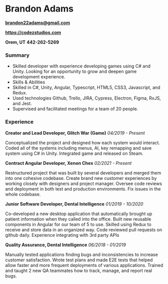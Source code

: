 # Brandon Adams
**brandon22adams@gmail.com**

**https://codezstudios.com**

**Orem, UT**
**442-262-5269**

### Summary
- Skilled developer with experience developing games using C# and Unity. Looking for an opportunity to grow and deepen game development experience.
- Skills & Abilities
- Skilled in C#, Unity, Angular, Typescript, HTML5, CSS3, Javascript, and Redux.  
- Used technologies Github, Trello, JIRA, Cypress, Electron, Figma, RxJS, and Jest.
- Supervised and facilitated meetings for a team of 20 people.

### Experience
**Creator and Lead Developer, Glitch War (Game)**
*04/2019 - Present*

Conceptualized the project and designed how each system would interact.
Coded all of the systems including menus, AI, key remapping  and save system using C# in Unity.
Integrated game and released on Steam.

**Contract Angular Developer, Xenon Chex**
*02/2021 - Present*

Restructured project that was built by several developers and merged them into one cohesive codebase.
Create brand new customer experiences by working closely with designers and project manager.
Oversee code reviews and deployment in both test and production environments.
Fix issues in the whole codebase.

**Junior Software Developer, Dental Intelligence**
*01/2019 - 10/2020*

Co-developed a new desktop application that automatically brought up patient information when they called into the office. 
Built new reusable components in Angular for our team of 5 to use.
Skilled using Redux to receive and store data in an organized way.
Code reviewed pull requests on github daily.
Experience integrating with 3rd party APIs

**Quality Assurance, Dental Intelligence**
*06/2018 - 01/2019*

Manually tested applications finding bugs and inconsistencies to increase customer satisfaction. 
Wrote test plans and made E2E tests that helped allow faster and more frequent deployments of various applications.
Trained and taught 2 new QA teammates how to track, manage, and report real bugs.
